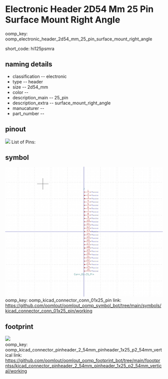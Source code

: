# Electronic Header 2D54 Mm 25 Pin Surface Mount Right Angle
oomp_key: oomp_electronic_header_2d54_mm_25_pin_surface_mount_right_angle  

short_code: hi125psmra
## naming details
* classification -- electronic
* type -- header
* size -- 2d54_mm
* color -- 
* description_main -- 25_pin
* description_extra -- surface_mount_right_angle
* manucaturer -- 
* part_number -- 
## pinout
![](working_pinout_600.png)
List of Pins:

## symbol

![](symbol/0/working/working_600.png)  
oomp_key: oomp_kicad_connector_conn_01x25_pin
link: https://github.com/oomlout/oomlout_oomp_symbol_bot/tree/main/symbols/kicad_connector_conn_01x25_pin/working


## footprint

![](footprint/0/working/working_600.png)  
oomp_key: oomp_kicad_connector_pinheader_2_54mm_pinheader_1x25_p2_54mm_vertical
link: https://github.com/oomlout/oomlout_oomp_footprint_bot/tree/main/foootprntss/kicad_connector_pinheader_2_54mm_pinheader_1x25_p2_54mm_vertical/working
